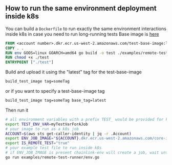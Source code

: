 ## How to run the same environment deployment inside k8s

You can build a `Dockerfile` to run exactly the same environment interactions inside k8s in case you need to run long-running tests
Base image is [here](Dockerfile.base)
```Dockerfile
FROM <account number>.dkr.ecr.us-west-2.amazonaws.com/test-base-image:latest
COPY . .
RUN env GOOS=linux GOARCH=amd64 go build -o test ./examples/remote-test-runner/env.go
RUN chmod +x ./test
ENTRYPOINT ["./test"]
```
Build and upload it using the "latest" tag for the test-base-image
```bash
build_test_image tag=someTag
```
or if you want to specify a test-base-image tag
```bash
build_test_image tag=someTag base_tag=latest
```
Then run it
```bash
# all environment variables with a prefix TEST_ would be provided for k8s job
export TEST_ENV_VAR=myTestVarForAJob
# your image to run as a k8s job
ACCOUNT=$(aws sts get-caller-identity | jq -r .Account)
export ENV_JOB_IMAGE="${ACCOUNT}.dkr.ecr.us-west-2.amazonaws.com/core-integration-tests:v1.1"
export IS_REMOTE_TEST="true"
# your example test file to run inside k8s
# if ENV_JOB_IMAGE is present chainlink-env will create a job, wait until it finished and get logs
go run examples/remote-test-runner/env.go
```

